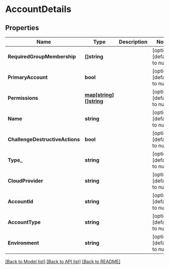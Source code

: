 # AccountDetails

## Properties
Name | Type | Description | Notes
------------ | ------------- | ------------- | -------------
**RequiredGroupMembership** | **[]string** |  | [optional] [default to null]
**PrimaryAccount** | **bool** |  | [optional] [default to null]
**Permissions** | [**map[string][]string**](array.md) |  | [optional] [default to null]
**Name** | **string** |  | [optional] [default to null]
**ChallengeDestructiveActions** | **bool** |  | [optional] [default to null]
**Type_** | **string** |  | [optional] [default to null]
**CloudProvider** | **string** |  | [optional] [default to null]
**AccountId** | **string** |  | [optional] [default to null]
**AccountType** | **string** |  | [optional] [default to null]
**Environment** | **string** |  | [optional] [default to null]

[[Back to Model list]](../README.md#documentation-for-models) [[Back to API list]](../README.md#documentation-for-api-endpoints) [[Back to README]](../README.md)


